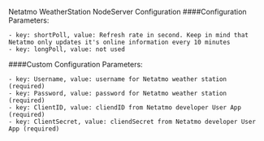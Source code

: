 Netatmo WeatherStation NodeServer Configuration
####Configuration Parameters:

    - key: shortPoll, value: Refresh rate in second. Keep in mind that Netatmo only updates it's online information every 10 minutes
    - key: longPoll, value: not used

####Custom Configuration Parameters:

    - key: Username, value: username for Netatmo weather station (required)
    - key: Password, value: password for Netatmo weather station (required)
    - key: ClientID, value: cliendID from Netatmo developer User App (required)
    - key: ClientSecret, value: cliendSecret from Netatmo developer User App (required)
